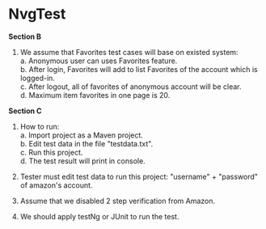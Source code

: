 # NvgTest
 **Section B**
1. We assume that Favorites test cases will base on existed system:  
	a. Anonymous user can uses Favorites feature.  
	b. After login, Favorites will add to list Favorites of the account which is logged-in.  
	c. After logout, all of favorites of anonymous account will be clear.  
	d. Maximum item favorites in one page is 20.


 **Section C**
1. How to run:  
  a. Import project as a Maven project.  
  b. Edit test data in the file "testdata.txt".  
  c. Run this project.  
  d. The test result will print in console.  

2. Tester must edit test data to run this project: "username" + "password" of amazon's account.
3. Assume that we disabled 2 step verification from Amazon.
4. We should apply testNg or JUnit to run the test.